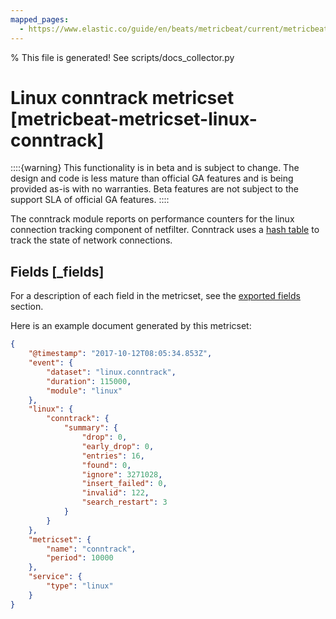 ```yaml
---
mapped_pages:
  - https://www.elastic.co/guide/en/beats/metricbeat/current/metricbeat-metricset-linux-conntrack.html
---
```


% This file is generated! See scripts/docs_collector.py

# Linux conntrack metricset [metricbeat-metricset-linux-conntrack]

::::{warning}
This functionality is in beta and is subject to change. The design and code is less mature than official GA features and is being provided as-is with no warranties. Beta features are not subject to the support SLA of official GA features.
::::


The conntrack module reports on performance counters for the linux connection tracking component of netfilter. Conntrack uses a [hash table](http://people.netfilter.org/pablo/docs/login.pdf) to track the state of network connections.

## Fields [_fields]

For a description of each field in the metricset, see the [exported fields](/reference/metricbeat/exported-fields-linux.md) section.

Here is an example document generated by this metricset:

```json
{
    "@timestamp": "2017-10-12T08:05:34.853Z",
    "event": {
        "dataset": "linux.conntrack",
        "duration": 115000,
        "module": "linux"
    },
    "linux": {
        "conntrack": {
            "summary": {
                "drop": 0,
                "early_drop": 0,
                "entries": 16,
                "found": 0,
                "ignore": 3271028,
                "insert_failed": 0,
                "invalid": 122,
                "search_restart": 3
            }
        }
    },
    "metricset": {
        "name": "conntrack",
        "period": 10000
    },
    "service": {
        "type": "linux"
    }
}
```
